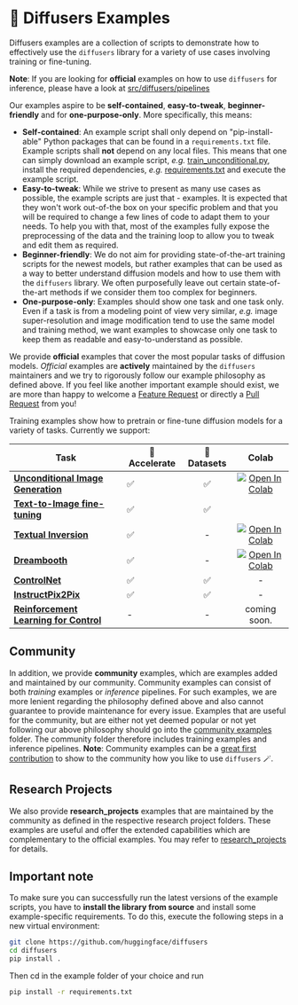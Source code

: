 <!---
Copyright 2023 The HuggingFace Team. All rights reserved.
Licensed under the Apache License, Version 2.0 (the "License");
you may not use this file except in compliance with the License.
You may obtain a copy of the License at

    http://www.apache.org/licenses/LICENSE-2.0

Unless required by applicable law or agreed to in writing, software
distributed under the License is distributed on an "AS IS" BASIS,
WITHOUT WARRANTIES OR CONDITIONS OF ANY KIND, either express or implied.
See the License for the specific language governing permissions and
limitations under the License.
-->

# 🧨 Diffusers Examples

Diffusers examples are a collection of scripts to demonstrate how to effectively use the `diffusers` library
for a variety of use cases involving training or fine-tuning.

**Note**: If you are looking for **official** examples on how to use `diffusers` for inference, 
please have a look at [src/diffusers/pipelines](https://github.com/huggingface/diffusers/tree/main/src/diffusers/pipelines)

Our examples aspire to be **self-contained**, **easy-to-tweak**, **beginner-friendly** and for **one-purpose-only**.
More specifically, this means:

- **Self-contained**: An example script shall only depend on "pip-install-able" Python packages that can be found in a `requirements.txt` file. Example scripts shall **not** depend on any local files. This means that one can simply download an example script, *e.g.* [train_unconditional.py](https://github.com/huggingface/diffusers/blob/main/examples/unconditional_image_generation/train_unconditional.py), install the required dependencies, *e.g.* [requirements.txt](https://github.com/huggingface/diffusers/blob/main/examples/unconditional_image_generation/requirements.txt) and execute the example script.
- **Easy-to-tweak**: While we strive to present as many use cases as possible, the example scripts are just that - examples. It is expected that they won't work out-of-the box on your specific problem and that you will be required to change a few lines of code to adapt them to your needs. To help you with that, most of the examples fully expose the preprocessing of the data and the training loop to allow you to tweak and edit them as required.
- **Beginner-friendly**: We do not aim for providing state-of-the-art training scripts for the newest models, but rather examples that can be used as a way to better understand diffusion models and how to use them with the `diffusers` library. We often purposefully leave out certain state-of-the-art methods if we consider them too complex for beginners.
- **One-purpose-only**: Examples should show one task and one task only. Even if a task is from a modeling 
point of view very similar, *e.g.* image super-resolution and image modification tend to use the same model and training method, we want examples to showcase only one task to keep them as readable and easy-to-understand as possible.

We provide **official** examples that cover the most popular tasks of diffusion models.
*Official* examples are **actively** maintained by the `diffusers` maintainers and we try to rigorously follow our example philosophy as defined above. 
If you feel like another important example should exist, we are more than happy to welcome a [Feature Request](https://github.com/huggingface/diffusers/issues/new?assignees=&labels=&template=feature_request.md&title=) or directly a [Pull Request](https://github.com/huggingface/diffusers/compare) from you!

Training examples show how to pretrain or fine-tune diffusion models for a variety of tasks. Currently we support:

| Task | 🤗 Accelerate | 🤗 Datasets | Colab
|---|---|:---:|:---:|
| [**Unconditional Image Generation**](./unconditional_image_generation) | ✅ | ✅ | [![Open In Colab](https://colab.research.google.com/assets/colab-badge.svg)](https://colab.research.google.com/github/huggingface/notebooks/blob/main/diffusers/training_example.ipynb)
| [**Text-to-Image fine-tuning**](./text_to_image) | ✅ | ✅ | 
| [**Textual Inversion**](./textual_inversion) | ✅ | - | [![Open In Colab](https://colab.research.google.com/assets/colab-badge.svg)](https://colab.research.google.com/github/huggingface/notebooks/blob/main/diffusers/sd_textual_inversion_training.ipynb)
| [**Dreambooth**](./dreambooth) | ✅ | - | [![Open In Colab](https://colab.research.google.com/assets/colab-badge.svg)](https://colab.research.google.com/github/huggingface/notebooks/blob/main/diffusers/sd_dreambooth_training.ipynb)
| [**ControlNet**](./controlnet) | ✅ | ✅ | -
| [**InstructPix2Pix**](./instruct_pix2pix) | ✅ | ✅ | -
| [**Reinforcement Learning for Control**](https://github.com/huggingface/diffusers/blob/main/examples/rl/run_diffusers_locomotion.py)                    | - | - | coming soon.

## Community

In addition, we provide **community** examples, which are examples added and maintained by our community.
Community examples can consist of both *training* examples or *inference* pipelines.
For such examples, we are more lenient regarding the philosophy defined above and also cannot guarantee to provide maintenance for every issue.
Examples that are useful for the community, but are either not yet deemed popular or not yet following our above philosophy should go into the [community examples](https://github.com/huggingface/diffusers/tree/main/examples/community) folder. The community folder therefore includes training examples and inference pipelines.
**Note**: Community examples can be a [great first contribution](https://github.com/huggingface/diffusers/issues?q=is%3Aopen+is%3Aissue+label%3A%22good+first+issue%22) to show to the community how you like to use `diffusers` 🪄.

## Research Projects

We also provide **research_projects** examples that are maintained by the community as defined in the respective research project folders. These examples are useful and offer the extended capabilities which are complementary to the official examples. You may refer to [research_projects](https://github.com/huggingface/diffusers/tree/main/examples/research_projects) for details.

## Important note

To make sure you can successfully run the latest versions of the example scripts, you have to **install the library from source** and install some example-specific requirements. To do this, execute the following steps in a new virtual environment:
```bash
git clone https://github.com/huggingface/diffusers
cd diffusers
pip install .
```
Then cd in the example folder of your choice and run
```bash
pip install -r requirements.txt
```
